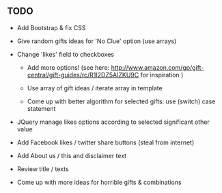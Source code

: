 
TODO
---

- Add Bootstrap & fix CSS

- Give random gifts ideas for 'No Clue' option (use arrays)

- Change 'likes' field to checkboxes

  - Add more options! (see here: http://www.amazon.com/gp/gift-central/gift-guides/rc/R1I2DZ5AIZKU9C for inspiration )

  - Use array of gift ideas / iterate array in template

  - Come up with better algorithm for selected gifts: use (switch) case statement

- JQuery manage likes options according to selected significant other value

- Add Facebook likes / twitter share buttons (steal from internet)

- Add About us / this and disclaimer text

- Review title / texts

- Come up with more ideas for horrible gifts & combinations

